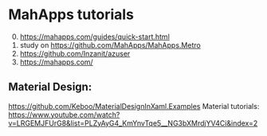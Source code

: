 # MahApps tutorials

0. https://mahapps.com/guides/quick-start.html
1. study on https://github.com/MahApps/MahApps.Metro
2. https://github.com/Inzanit/azuser
3. https://mahapps.com/


## Material Design:
https://github.com/Keboo/MaterialDesignInXaml.Examples
Material tutorials: https://www.youtube.com/watch?v=LRGEMJFUrG8&list=PLZyAyG4_KmYnvTqe5__NG3bXMrdjYV4Ci&index=2